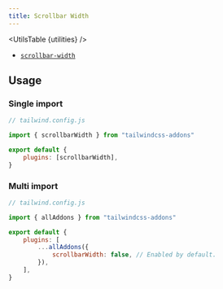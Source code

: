 ```yaml
---
title: Scrollbar Width
---
```


<script>
    import UtilsTable from "$lib/components/UtilsTable.svelte"
    import { getUtilities } from "$lib/utilities/tailwind.js"
    import { scrollbarWidth } from "tailwindcss-addons"
    const utilities = getUtilities(scrollbarWidth.handler);
</script>

<UtilsTable {utilities} />

- [`scrollbar-width`](https://developer.mozilla.org/en-US/docs/Web/CSS/scrollbar-width)

## Usage

### Single import

```js
// tailwind.config.js

import { scrollbarWidth } from "tailwindcss-addons"

export default {
    plugins: [scrollbarWidth],
}
```

### Multi import

```js
// tailwind.config.js

import { allAddons } from "tailwindcss-addons"

export default {
    plugins: [
        ...allAddons({
            scrollbarWidth: false, // Enabled by default.
        }),
    ],
}
```
